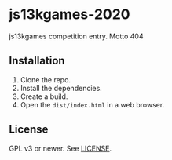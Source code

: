 # js13kgames-2020

js13kgames competition entry. Motto 404

## Installation

1. Clone the repo.
2. Install the dependencies.
3. Create a build.
4. Open the `dist/index.html` in a web browser.

## License

GPL v3 or newer. See [LICENSE](./LICENSE.txt).
